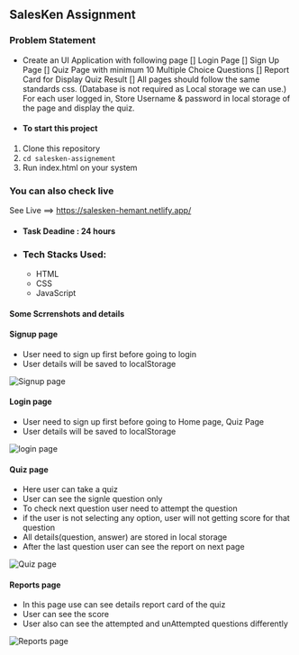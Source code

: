## SalesKen Assignment

### Problem Statement
- Create an UI Application with following page
[] Login Page
[] Sign Up Page
[] Quiz Page with minimum 10 Multiple Choice Questions
[] Report Card for Display Quiz Result
[] All pages should follow the same standards css. (Database is not required as Local storage we can use.)
For each user logged in, Store Username & password in local storage of the page and display the quiz.

- #### To start this project
1. Clone this repository
2. ``` cd salesken-assignement ```
3. Run index.html on your system

### You can also check live 
See Live ==> https://salesken-hemant.netlify.app/

- #### Task Deadine : 24 hours

- ### Tech Stacks Used: 
  - HTML
  - CSS
  - JavaScript

#### Some Scrrenshots and details

#### Signup page
- User need to sign up first before going to login
- User details will be saved to localStorage
<img src="https://i.imgur.com/JiVsuV8.png" alt="Signup page">



#### Login page
- User need to sign up first before going to Home page, Quiz Page
- User details will be saved to localStorage
<img src="https://i.imgur.com/wjeSrVu.png" alt="login page">



#### Quiz page
- Here user can take a quiz 
- User can see the signle question only
- To check next question user need to attempt the question
- if the user is not selecting any option, user will not getting score for that question
-  All details(question, answer) are stored in local storage
-  After the last question user can see the report on next page
<img src="https://i.imgur.com/ZwAecHN.png" alt="Quiz page">




#### Reports page
-  In this page use can see details report card of the quiz
- User can see the score
- User also can see the attempted and unAttempted questions differently
<img src="https://i.imgur.com/UBgGNfR.png" alt="Reports page">



